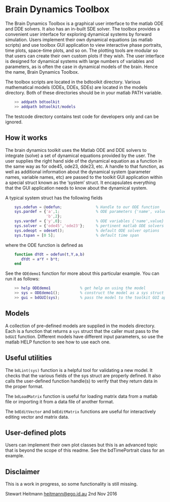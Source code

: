 # Brain Dynamics Toolbox
The Brain Dynamics Toolbox is a graphical user interface to the matlab ODE and DDE solvers. It also has an in-built SDE solver. The toolbox provides a convenient user interface for exploring dynamical systems by forward simulation. Users implement their own dynamical equations (as matlab scripts) and use toolbox GUI application to view interactive phase portraits, time plots, space-time plots, and so on. The plotting tools are modular so that users can create their own custom plots if they wish. The user interface is designed for dynamical systems with large numbers of variables and parameters, as is often the case in dynamical models of the brain. Hence the name, Brain Dynamics Toolbox.
 
The toolbox scripts are located in the bdtoolkit directory. Various mathematical models (ODEs, DDEs, SDEs) are located in the models directory. Both of these directories should be in your matlab PATH variable. 

```matlab
    >> addpath bdtoolkit
    >> addpath bdtoolkit/models
```

The testcode directory contains test code for developers only and can be ignored.

## How it works
The brain dynamics toolkit uses the Matlab ODE and DDE solvers to integrate (solve) a set of dynamical equations provided by the user. The user supplies the right hand side of the dynamical equation as a function in the same way as for ode45, ode23, dde23, etc. A handle to that function, as well as additional information about the dynamical system (parameter names, variable names, etc) are passed to the toolkit GUI application within a special struct known as the ‘system’ struct. It encapsulates everything that the GUI application needs to know about the dynamical system. 

A typical system struct has the following fields

```matlab
    sys.odefun = @odefun;               % Handle to our ODE function
    sys.pardef = {'a',1;                % ODE parameters {'name', value}
                  'b',2};
    sys.vardef = {'y',0};               % ODE variables {'name',value}
    sys.solver = {'ode45','ode23'};     % pertinent matlab ODE solvers
    sys.odeopt = odeset();              % default ODE solver options
    sys.tspan = [0 5];                  % default time span  
```

where the ODE function is defined as

```matlab
    function dYdt = odefun(t,Y,a,b)  
       dYdt = a*Y + b*t;
    end
```
  
See the `ODEdemo1` function for more about this particular example. You can run it as follows:

```matlab
    >> help ODEdemo1             % get help on using the model
    >> sys = ODEdemo1();         % construct the model as a sys struct
    >> gui = bdGUI(sys);         % pass the model to the toolkit GUI application
```


## Models
A collection of pre-defined models are supplied in the models directory. Each is a function that returns a `sys` struct that the caller must pass to the `bdGUI` function. Different models have different input parameters, so use the matlab HELP function to see how to use each one.


## Useful utilities
The `bdLint(sys)` function is a helpful tool for validating a new model. It checks that the various fields of the sys struct are properly defined. It also calls the user-defined function handle(s) to verify that they return data in the proper format.
  
The `bdLoadMatrix` function is useful for loading matrix data from a matlab file or importing it from a data file of another format.

The `bdEditVector` and `bdEditMatrix` functions are useful for interactively editing vector and matrix data.


## User-defined plots
Users can implement their own plot classes but this is an advanced topic that is beyond the scope of this readme. See the bdTimePortrait class for an example.

 
## Disclaimer
This is a work in progress, so some functionality is still missing.


Stewart Heitmann heitmann@ego.id.au
2nd Nov 2016
